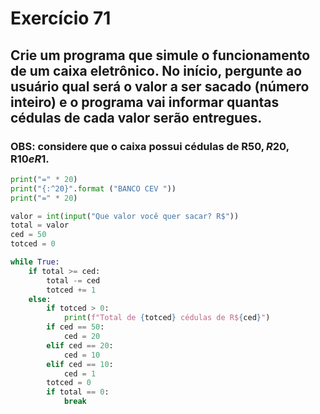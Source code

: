 # Exercício 71
## Crie um programa que simule o funcionamento de um caixa eletrônico. No início, pergunte ao usuário qual será o valor a ser sacado (número inteiro) e o programa vai informar quantas cédulas de cada valor serão entregues.
### OBS: considere que o caixa possui cédulas de R$50, R$20, R$10 e R$1.

```py
print("=" * 20)
print("{:^20}".format ("BANCO CEV "))
print("=" * 20)

valor = int(input("Que valor você quer sacar? R$"))
total = valor
ced = 50
totced = 0

while True:
    if total >= ced:
        total -= ced
        totced += 1
    else:
        if totced > 0:
            print(f"Total de {totced} cédulas de R${ced}")
        if ced == 50:
            ced = 20
        elif ced == 20:
            ced = 10
        elif ced == 10:
            ced = 1
        totced = 0
        if total == 0:
            break
```